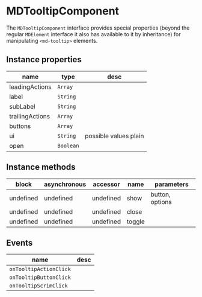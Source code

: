 # MDTooltipComponent
The `MDTooltipComponent` interface provides special properties (beyond the regular `MDElement` interface it also has available to it by inheritance) for manipulating `<md-tooltip>` elements.

## Instance properties

name|type|desc
---|---|---
leadingActions|`Array`|
label|`String`|
subLabel|`String`|
trailingActions|`Array`|
buttons|`Array`|
ui|`String`|possible values plain
open|`Boolean`|

## Instance methods

block| asynchronous | accessor| name| parameters
---| --- | ---| ---| ---
undefined| undefined | undefined| show| button, options
undefined| undefined | undefined| close| 
undefined| undefined | undefined| toggle| 

## Events

name|desc
---|---
`onTooltipActionClick`|
`onTooltipButtonClick`|
`onTooltipScrimClick`|
